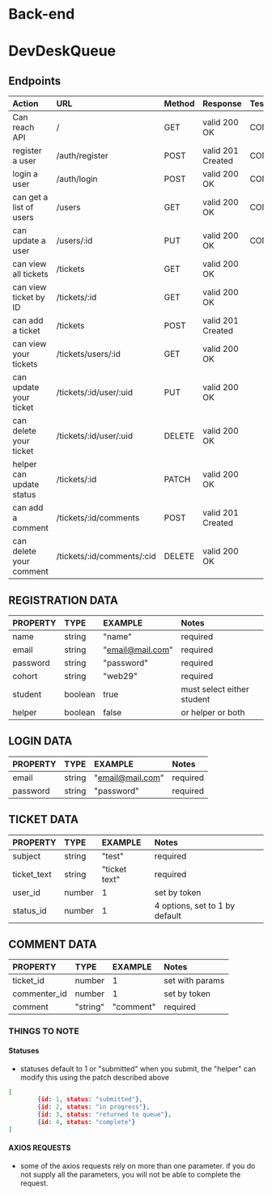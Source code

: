 # Back-end
# DevDeskQueue
## Endpoints

| Action                    | URL                        | Method | Response           | Tests    |
| :------------------------ | :------------------------- | :----- | :----------------- | :------- |
| Can reach API             | /                          | GET    |  valid 200 OK      | COMPLETE |
| register a user           | /auth/register             | POST   |  valid 201 Created | COMPLETE |
| login a user              | /auth/login                | POST   |  valid 200 OK      | COMPLETE |
| can get a list of users   | /users                     | GET    |  valid 200 OK      | COMPLETE |
| can update a user         | /users/:id                 | PUT    |  valid 200 OK      | COMPLETE |
| can view all tickets      | /tickets                   | GET    |  valid 200 OK      ||
| can view ticket by ID     | /tickets/:id               | GET    |  valid 200 OK      ||
| can add a ticket          | /tickets                   | POST   |  valid 201 Created ||
| can view your tickets     | /tickets/users/:id         | GET    |  valid 200 OK      ||
| can update your ticket    | /tickets/:id/user/:uid     | PUT    |  valid 200 OK      ||
| can delete your ticket    | /tickets/:id/user/:uid     | DELETE |  valid 200 OK      ||
| helper can update status  | /tickets/:id               | PATCH  |  valid 200 OK      ||
| can add a comment         | /tickets/:id/comments      | POST   |  valid 201 Created ||
| can delete your comment   | /tickets/:id/comments/:cid | DELETE |  valid 200 OK      ||
 

## REGISTRATION DATA

| PROPERTY               | TYPE              | EXAMPLE          | Notes                          |
| :-------------------   | :---------------- | :--------------  | :----------------------------- |
| name                   |  string           | "name"           | required                       |
| email                  |  string           | "email@mail.com" | required                       |
| password               |  string           | "password"       | required                       |
| cohort                 |  string           | "web29"          | required                       |
| student                |  boolean          | true             | must select either student     |
| helper                 |  boolean          | false            | or helper or both              |

## LOGIN DATA

| PROPERTY               | TYPE              | EXAMPLE          | Notes                          |
| :-------------------   | :---------------- | :--------------  | :----------------------------- |
| email                  |  string           | "email@mail.com" | required                       |
| password               |  string           | "password"       | required                       |

## TICKET DATA

| PROPERTY               | TYPE              | EXAMPLE          | Notes                          |
| :-------------------   | :---------------- | :--------------  | :----------------------------- |
| subject                |  string           | "test"           | required                       |
| ticket_text            |  string           | "ticket text"    | required                       |
| user_id                |  number           | 1                | set by token                   |
| status_id              |  number           | 1                | 4 options, set to 1 by default |

## COMMENT DATA

| PROPERTY               | TYPE              | EXAMPLE          | Notes                          |
| :-------------------   | :---------------- | :--------------  | :----------------------------- |
| ticket_id              |  number           | 1                | set with params                |
| commenter_id           |  number           | 1                | set by token                   |
| comment                |  "string"         | "comment"        | required                       |


### THINGS TO NOTE ###
#### Statuses
- statuses default to 1 or "submitted" when you submit, the "helper" can modify this using the patch described above

```json
[
        {id: 1, status: "submitted"},
        {id: 2, status: "in progress"},
        {id: 3, status: "returned to queue"},
        {id: 4, status: "complete"}
]
```

#### AXIOS REQUESTS
- some of the axios requests rely on more than one parameter. if you do not supply all the parameters, you will not be able to complete the request. 

